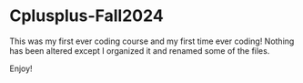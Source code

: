 # Cplusplus-Fall2024

This was my first ever coding course and my first time ever coding!
Nothing has been altered except I organized it and renamed some of the files.

Enjoy!